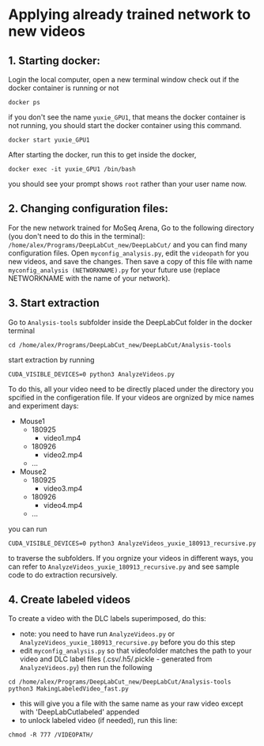 # Applying already trained network to new videos
## 1. Starting docker: 
Login the local computer, open a new terminal window check out if the docker container is running or not
```
docker ps
```
if you don't see the name `yuxie_GPU1`, that means the docker container is not running, you should start the docker container using this command.
```
docker start yuxie_GPU1
``` 

After starting the docker, run this to get inside the docker,
```
docker exec -it yuxie_GPU1 /bin/bash
```

you should see your prompt shows `root` rather than your user name now.

## 2. Changing configuration files: 
For the new network trained for MoSeq Arena, Go to the following directory (you don't need to do this in the terminal): 
`/home/alex/Programs/DeepLabCut_new/DeepLabCut/` 
and you can find many configuration files. Open `myconfig_analysis.py`, edit the `videopath` for you new videos, and save the changes. Then save a copy of this file with name `myconfig_analysis (NETWORKNAME).py` for your future use (replace NETWORKNAME with the name of your network). 

## 3. Start extraction
Go to `Analysis-tools` subfolder inside the DeepLabCut folder in the docker terminal
```
cd /home/alex/Programs/DeepLabCut_new/DeepLabCut/Analysis-tools
``` 
start extraction by running 
```
CUDA_VISIBLE_DEVICES=0 python3 AnalyzeVideos.py
```

To do this, all your video need to be directly placed under the directory you spcified in the configeration file.
If your videos are orgnized by mice names and experiment days:
* Mouse1
    * 180925
        * video1.mp4
    * 180926
        * video2.mp4
    * ...
* Mouse2
    * 180925
        * video3.mp4
    * 180926
        * video4.mp4
    * ...

you can run
```
CUDA_VISIBLE_DEVICES=0 python3 AnalyzeVideos_yuxie_180913_recursive.py
```
to traverse the subfolders.
If you orgnize your videos in different ways, you can refer to `AnalyzeVideos_yuxie_180913_recursive.py` and see sample code to do extraction recursively.

## 4. Create labeled videos
To create a video with the DLC labels superimposed, do this:
- note: you need to have run `AnalyzeVideos.py` or `AnalyzeVideos_yuxie_180913_recursive.py` before you do this step
- edit `myconfig_analysis.py` so that videofolder matches the path to your video and DLC label files (.csv/.h5/.pickle - generated from `AnalyzeVideos.py`) then run the following
```
cd /home/alex/Programs/DeepLabCut_new/DeepLabCut/Analysis-tools
python3 MakingLabeledVideo_fast.py
```
- this will give you a file with the same name as your raw video except with 'DeepLabCutlabeled' appended
- to unlock labeled video (if needed), run this line:
``` 
chmod -R 777 /VIDEOPATH/
```
